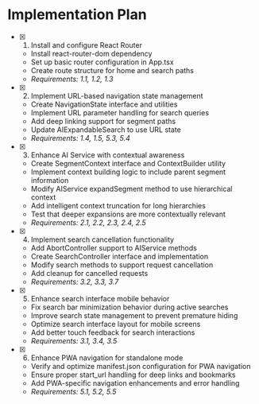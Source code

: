 # Implementation Plan

- [x] 1. Install and configure React Router
  - Install react-router-dom dependency
  - Set up basic router configuration in App.tsx
  - Create route structure for home and search paths
  - _Requirements: 1.1, 1.2, 1.3_

- [x] 2. Implement URL-based navigation state management
  - Create NavigationState interface and utilities
  - Implement URL parameter handling for search queries
  - Add deep linking support for segment paths
  - Update AIExpandableSearch to use URL state
  - _Requirements: 1.4, 1.5, 5.3, 5.4_

- [x] 3. Enhance AI Service with contextual awareness
  - Create SegmentContext interface and ContextBuilder utility
  - Implement context building logic to include parent segment information
  - Modify AIService expandSegment method to use hierarchical context
  - Add intelligent context truncation for long hierarchies
  - Test that deeper expansions are more contextually relevant
  - _Requirements: 2.1, 2.2, 2.3, 2.4, 2.5_

- [x] 4. Implement search cancellation functionality
  - Add AbortController support to AIService methods
  - Create SearchController interface and implementation
  - Modify search methods to support request cancellation
  - Add cleanup for cancelled requests
  - _Requirements: 3.2, 3.3, 3.7_

- [x] 5. Enhance search interface mobile behavior





  - Fix search bar minimization behavior during active searches
  - Improve search state management to prevent premature hiding
  - Optimize search interface layout for mobile screens
  - Add better touch feedback for search interactions
  - _Requirements: 3.1, 3.4, 3.5_

- [x] 6. Enhance PWA navigation for standalone mode






  - Verify and optimize manifest.json configuration for PWA navigation
  - Ensure proper start_url handling for deep links and bookmarks
  - Add PWA-specific navigation enhancements and error handling
  - _Requirements: 5.1, 5.2, 5.5_
